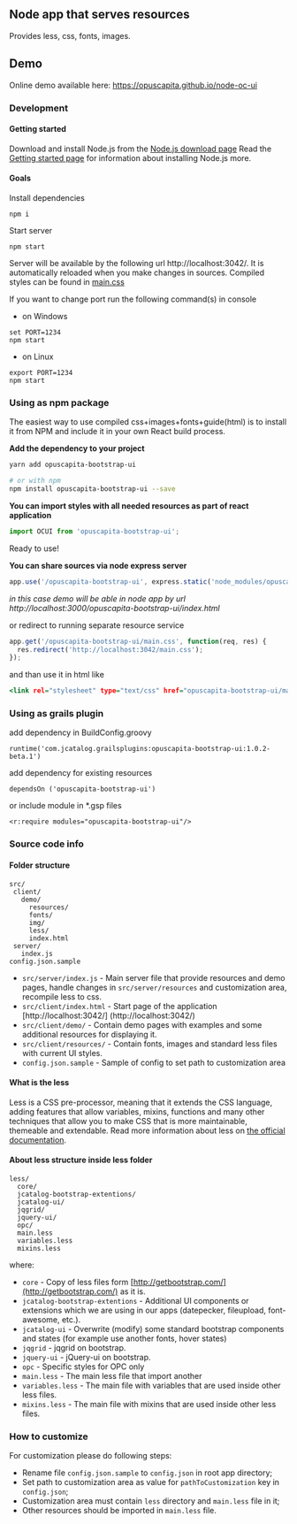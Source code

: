 ## Node app that serves resources

Provides less, css, fonts, images.

## Demo
Online demo available here: https://opuscapita.github.io/node-oc-ui

### Development

#### Getting started
Download and install Node.js from the [Node.js download page](https://nodejs.org/en/download/)
Read the [Getting started page](https://docs.npmjs.com/getting-started/installing-node) for information about installing Node.js more.

#### Goals

Install dependencies
```
npm i
```

Start server
```
npm start
```

Server will be available by the following url http://localhost:3042/. It is automatically reloaded when you make changes in sources.
Compiled styles can be found in [main.css](http://localhost:3042/main.css) 

If you want to change port run the following command(s) in console
- on Windows
```
set PORT=1234
npm start 
```
- on Linux
```
export PORT=1234 
npm start
```

### Using as npm package
The easiest way to use compiled css+images+fonts+guide(html) is to install it from NPM and include it in your own React build process.

**Add the dependency to your project**

```bash
yarn add opuscapita-bootstrap-ui

# or with npm
npm install opuscapita-bootstrap-ui --save
```

**You can import styles with all needed resources as part of react application**

```react.js
import OCUI from 'opuscapita-bootstrap-ui';
```
Ready to use!

**You can share sources via node express server**

```server.js
app.use('/opuscapita-bootstrap-ui', express.static('node_modules/opuscapita-bootstrap-ui/dist'));
```
*in this case demo will be able in node app by url http://localhost:3000/opuscapita-bootstrap-ui/index.html*

or redirect to running separate resource service
```server.js
app.get('/opuscapita-bootstrap-ui/main.css', function(req, res) {
  res.redirect('http://localhost:3042/main.css');
});
```
and than use it in html like
```index.html
<link rel="stylesheet" type="text/css" href="opuscapita-bootstrap-ui/main.css">
```

### Using as grails plugin
add dependency in BuildConfig.groovy
```
runtime('com.jcatalog.grailsplugins:opuscapita-bootstrap-ui:1.0.2-beta.1')
```
add dependency for existing resources
```
dependsOn ('opuscapita-bootstrap-ui')
```
or include module in *.gsp files
```
<r:require modules="opuscapita-bootstrap-ui"/>
```

### Source code info

#### Folder structure
 
 ```
 src/
  client/
    demo/
      resources/
      fonts/
      img/
      less/
      index.html
  server/
    index.js
 config.json.sample
 ```
 
 * `src/server/index.js` - Main server file that provide resources and demo pages, handle changes in `src/server/resources` and customization area, recompile less to css.
 * `src/client/index.html` - Start page of the application [http://localhost:3042/] (http://localhost:3042/)
 * `src/client/demo/` - Contain demo pages with examples and some additional resources for displaying it.
 * `src/client/resources/` - Contain fonts, images and standard less files with current UI styles.
 * `config.json.sample` - Sample of config to set path to customization area
 
 
#### What is the less
Less is a CSS pre-processor, meaning that it extends the CSS language, adding features that allow variables, mixins, functions and many other techniques that allow you to make CSS that is more maintainable, themeable and extendable.
Read more information about less on [the official documentation](http://lesscss.org/features/#features-overview-feature). 

#### About less structure inside less folder
 
```
less/
  core/   
  jcatalog-bootstrap-extentions/
  jcatalog-ui/
  jqgrid/
  jquery-ui/
  opc/
  main.less
  variables.less
  mixins.less
```
where:
* `core` - Copy of less files form [http://getbootstrap.com/](http://getbootstrap.com/) as it is.
* `jcatalog-bootstrap-extentions` - Additional UI components or extensions which we are using in our apps (datepecker, fileupload, font-awesome, etc.).
* `jcatalog-ui` - Overwrite (modify) some standard bootstrap components and states (for example use another fonts, hover states)
* `jqgrid` - jqgrid on bootstrap.
* `jquery-ui` - jQuery-ui on bootstrap.
* `opc` - Specific styles for OPC only 
* `main.less` - The main less file that import another
* `variables.less` - The main file with variables that are used inside other less files.  
* `mixins.less` - The main file with mixins that are used inside other less files.  

### How to customize

 For customization please do following steps:
 * Rename file `config.json.sample` to `config.json` in root app directory;
 * Set path to customization area as value for `pathToCustomization` key in `config.json`;
 * Customization area must contain `less` directory and `main.less` file in it;
 * Other resources should be imported in `main.less` file.

